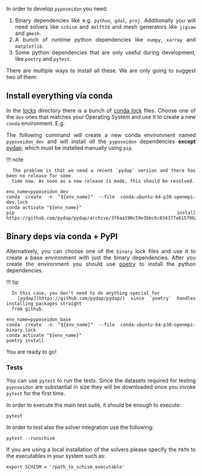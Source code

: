 <style>body {text-align: justify}</style>

In order to develop `pyposeidon` you need:

1. Binary dependencies like e.g. `python`, `gdal`, `proj`. Additionally you will need solvers like
   `schism` and `delft3d` and mesh generators like `jigsaw` and `gmesh`.
2. A bunch of runtime python dependencies like `numpy`, `xarray` and `matplotlib`.
3. Some python dependencies that are only useful during development, like `poetry` and `pytest`.

There are multiple ways to install all these. We are only going to suggest two of them:

## Install everything via conda

In the [locks](https://github.com/pmav99/pyPoseidon/tree/master/locks) directory there is a bunch of
[conda lock](https://github.com/conda-incubator/conda-lock) files. Choose one of the `dev` ones that
matches your Operating System and use it to create a new `conda` environment. E.g.

The following command will create a new conda environment named `pyposeidon_dev` and will install
*all* the `pyposeidon` dependencies **except** [pydap](https://github.com/pydap/pydap/), which must
be installed manually using `pip`.

!!! note

      The problem is that we need a recent `pydap` version and there has been no release for some
      time now. As soon as a new release is made, this should be resolved.

```
env_name=pyposeidon_dev
conda create -n "${env_name}" --file conda-ubuntu-64-p38-openmpi-dev.lock
conda activate "${env_name}"
pip install https://github.com/pydap/pydap/archive/3f6aa190c59e3bbc6c834377a61579b20275ff69.zip
```

## Binary deps via conda + PyPI

Alternatively, you can choose one of the `binary` lock files and use it to create a base environment
with just the binary dependencies. After you create the environment you should use
[poetry](https://python-poetry.org/) to install the python dependencies.

!!! tip

      In this case, you don't need to do anything special for
      [pydap](https://github.com/pydap/pydap/) since `poetry` handles installing packages straight
      from github.

```
env_name=pyposeidon_base
conda create -n "${env_name}" --file conda-ubuntu-64-p38-openmpi-binary.lock
conda activate "${env_name}"
poetry install
```

You are ready to go!


### Tests

You can use `pytest` to run the tests. Since the datasets required for testing `pyposeidon` are
substantial in size they will be downloaded once you invoke `pytest` for the first time.

In order to execute the main test suite, it should be enough to execute:

```
pytest
```

In order to test also the solver integration use the following:

```
pytest --runschism
```

If you are using a local installation of the solvers please specify the `PATH` to the executables in
your system such as:

```
export SCHISM = '/path_to_schism_executable'
```
